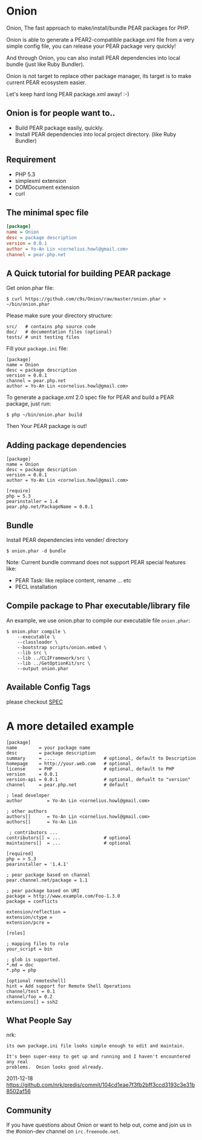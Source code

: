 Onion
=====

Onion, The fast approach to make/install/bundle PEAR packages for PHP.

Onion is able to generate a PEAR2-compatible package.xml file from a very simple config
file, you can release your PEAR package very quickly!

And through Onion, you can also install PEAR dependencies into local bundle (just like Ruby Bundler).

Onion is not target to replace other package manager, its target is to make current PEAR ecosystem easier.

Let's keep hard long PEAR package.xml away! :-)

## Onion is for people want to..

* Build PEAR package easily, quickly.
* Install PEAR dependencies into local project directory. (like Ruby Bundler)

## Requirement

* PHP 5.3
* simplexml extension
* DOMDocument extension
* curl

## The minimal spec file

```ini
[package]
name = Onion
desc = package description
version = 0.0.1
author = Yo-An Lin <cornelius.howl@gmail.com>
channel = pear.php.net
```

## A Quick tutorial for building PEAR package

Get onion.phar file:

    $ curl https://github.com/c9s/Onion/raw/master/onion.phar > ~/bin/onion.phar

Please make sure your directory structure:

    src/   # contains php source code
    doc/   # documentation files (optional)
    tests/ # unit testing files

Fill your `package.ini` file:

    [package]
    name = Onion
    desc = package description
    version = 0.0.1
    channel = pear.php.net
    author = Yo-An Lin <cornelius.howl@gmail.com>

To generate a package.xml 2.0 spec file for PEAR and build a PEAR package, just run:

    $ php ~/bin/onion.phar build

Then Your PEAR package is out!


## Adding package dependencies

    [package]
    name = Onion
    desc = package description
    version = 0.0.1
    author = Yo-An Lin <cornelius.howl@gmail.com>

    [require]
    php = 5.3
    pearinstaller = 1.4
    pear.php.net/PackageName = 0.0.1


## Bundle

Install PEAR dependencies into vender/ directory

    $ onion.phar -d bundle


Note: Current bundle command does not support PEAR special features like:

- PEAR Task: like replace content, rename ... etc
- PECL installation

## Compile package to Phar executable/library file

An example, we use onion.phar to compile our executable file `onion.phar`:

    $ onion.phar compile \
        --executable \
        --classloader \
        --bootstrap scripts/onion.embed \
        --lib src \
        --lib ../CLIFramework/src \
        --lib ../GetOptionKit/src \
        --output onion.phar

## Available Config Tags

please checkout [SPEC](SPEC.md)

A more detailed example
========================

    [package]
    name        = your package name
    desc        = package description
    summary     = ....                  # optional, default to Description
    homepage    = http://your.web.com   # optional
    license     = PHP                   # optional, default to PHP
    version     = 0.0.1
    version-api = 0.0.1                 # optional, defualt to "version"
    channel     = pear.php.net          # default

    ; lead developer
    author         = Yo-An Lin <cornelius.howl@gmail.com>

    ; other authors
    authors[]      = Yo-An Lin <cornelius.howl@gmail.com>
    authors[]      = Yo-An Lin

	 ; contributors ...
    contributors[] = ...                # optional
    maintainers[]  = ...                # optional

    [required]
    php = > 5.3
    pearinstaller = '1.4.1'

    ; pear package based on channel
    pear.channel.net/package = 1.1

    ; pear package based on URI
    package = http://www.example.com/Foo-1.3.0
    package = conflicts

    extension/reflection = 
    extension/ctype = 
    extension/pcre = 

    [roles]

    ; mapping files to role
    your_script = bin

    ; glob is supported.
    *.md = doc
    *.php = php

    [optional remoteshell]
    hint = Add support for Remote Shell Operations
    channel/test = 0.1
    channel/foo = 0.2
    extensions[] = ssh2

## What People Say

nrk: 

    its own package.ini file looks simple enough to edit and maintain.

    It's been super-easy to get up and running and I haven't encountered any real
    problems.  Onion looks good already.  

2011-12-18 <https://github.com/nrk/predis/commit/104cd1eae7f3fb2bff3ccd3193c3e31b8502af56>


## Community

If you have questions about Onion or want to help out, come and join us in the #onion-dev channel on `irc.freenode.net`.
